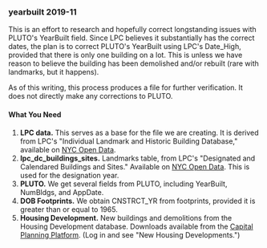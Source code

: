 <h3>yearbuilt 2019-11</h3>

<p>This is an effort to research and hopefully correct longstanding issues
with PLUTO's YearBuilt field. Since LPC believes it substantially has the
correct dates, the plan is to correct PLUTO's YearBuilt using LPC's Date_High,
provided that there is only one building on a lot. This is unless we have
reason to believe the building has been demolished and/or rebuilt (rare with
landmarks, but it happens).</p>

<p>As of this writing, this process produces a file for further verification.
It does not directly make any corrections to PLUTO.</p>

<h4>What You Need</h4>

<ol>
<li><strong>LPC data.</strong> This serves as a base for the file we are creating. It
is derived from LPC's "Individual Landmark and Historic Building Database," available on <a
href="https://data.cityofnewyork.us/Housing-Development/LPC-Individual-Landmark-and-Historic-District-Buil/7mgd-s57w">NYC Open Data</a>.</li>
<li><strong>lpc_dc_buildings_sites.</strong> Landmarks table, from LPC's "Designated and
Calendared Buildings and Sites." Available on <a href="https://data.cityofnewyork.us/Housing-Development/Designated-and-Calendared-Buildings-and-Sites/ncre-qhxs">NYC Open Data</a>. This is used for the designation year.</li>
<li><strong>PLUTO.</strong> We get several fields from PLUTO, including YearBuilt, NumBldgs, and AppDate.</li>
<li><strong>DOB Footprints.</strong> We obtain CNSTRCT_YR from footprints, provided it is
greater than or equal to 1965.</li>
<li><strong>Housing Development.</strong> New buildings and demolitions from the Housing
Development database. Downloads available from the <a href="https://capitalplanning.nyc.gov/">Capital Planning Platform</a>. (Log in and see "New Housing Developments.")</li>
</ol>
